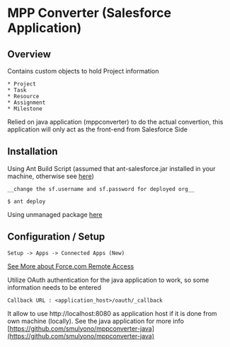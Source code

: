 # MPP Converter (Salesforce Application)

## Overview

Contains custom objects to hold Project information

    * Project
    * Task
    * Resource
    * Assignment
    * Milestone

Relied on java application (mppconverter) to do the actual convertion, this
application will only act as the front-end from Salesforce Side


## Installation

Using Ant Build Script (assumed that ant-salesforce.jar installed in your machine, otherwise see [here](http://www.salesforce.com/us/developer/docs/apexcode/Content/apex_deploying_ant.htm))

    __change the sf.username and sf.password for deployed org__

    $ ant deploy

Using unmanaged package [here](https://login.salesforce.com/packaging/installPackage.apexp?p0=04tE0000000UskR)

## Configuration / Setup

    Setup -> Apps -> Connected Apps (New)

[See More about Force.com Remote Access](http://wiki.developerforce.com/page/Getting_Started_with_the_Force.com_REST_API)

Utilize OAuth authentication for the java application to work, so some information needs to be entered

    Callback URL : <application_host>/oauth/_callback

It allow to use http://localhost:8080 as application host if it is done from own machine (locally). See the
java application for more info
[https://github.com/smulyono/mppconverter-java](https://github.com/smulyono/mppconverter-java)


